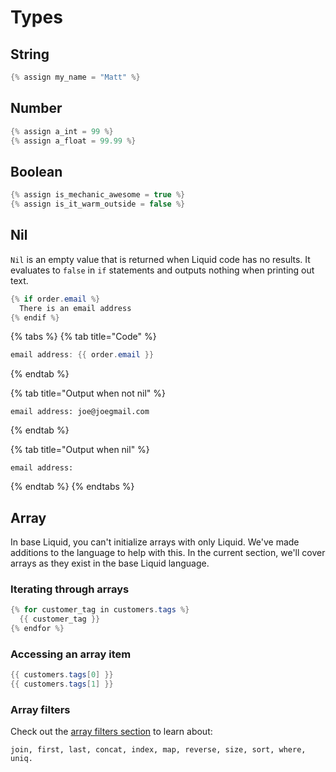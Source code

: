 # Types

## String

```java
{% assign my_name = "Matt" %}
```

## Number

```java
{% assign a_int = 99 %}
{% assign a_float = 99.99 %}
```

## Boolean

```java
{% assign is_mechanic_awesome = true %}
{% assign is_it_warm_outside = false %}
```

## Nil

`Nil` is an empty value that is returned when Liquid code has no results. It evaluates to `false` in `if` statements and outputs nothing when printing out text.  


```java
{% if order.email %}
  There is an email address
{% endif %}
```

{% tabs %}
{% tab title="Code" %}
```java
email address: {{ order.email }}
```
{% endtab %}

{% tab title="Output when not nil" %}
```
email address: joe@joegmail.com
```
{% endtab %}

{% tab title="Output when nil" %}
```
email address:
```
{% endtab %}
{% endtabs %}

## Array

In base Liquid, you can't initialize arrays with only Liquid. We've made additions to the language to help with this. In the current section, we'll cover arrays as they exist in the base Liquid language.

### Iterating through arrays

```java
{% for customer_tag in customers.tags %}
  {{ customer_tag }}
{% endfor %}
```

### Accessing an array item

```java
{{ customers.tags[0] }}
{{ customers.tags[1] }}

```

### Array filters

Check out the [array filters section](basic-liquid-filters.md#array-filters) to learn about:

`join, first, last, concat, index, map, reverse, size, sort, where, uniq.`

